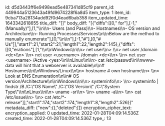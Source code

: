 id: d5d3443ff6e9498ead5e487341d85cf9
parent_id: 449944a5123643a49fd9674228f6a8d5
item_type: 1
item_id: 9cba713a28134add92f0d4ead6bab358
item_updated_time: 1643342618655
title_diff: "[]"
body_diff: "[{\"diffs\":[[0,\" for\"],[-1,\" (Manually)\"],[1,\"\\\n\\\n- Users (and Pass)\\\n- Hostnames\\\n- OS version and Architecture\\\n- Running Processes/Services\\\n\\\nBelow are the method to manually enumerate\"],[0,\"\\\n\\\n\"],[-1,\"#\"],[0,\"# Us\"]],\"start1\":21,\"start2\":21,\"length1\":22,\"length2\":145},{\"diffs\":[[0,\"erations\"],[1,\"\\\n\\\nWindows\\\n\\\n> net user\\\n> \\\n> net user /domain &lt;dc&gt;\\\n> \\\n> net user &lt;username&gt; /domain &lt;dc&gt;\\\n> \\\n> net user &lt;username&gt; /Active &lt;yes&gt;\\\n\\\nLinux\\\n\\\n> cat /etc/passwd\\\n\\\nwww-data will hint that a webserver is available\\\n\\\n# Hostnames\\\n\\\nWindows/Linux\\\n\\\n> hostname # own hostname\\\n> \\\n> Look at DNS Enumeration\\\n\\\n# OS version/Architecture\\\n\\\nWindows\\\n\\\n> systeminfo\\\n> \\\n> systeminfo | findstr /B /C:\\\"OS Name\\\" /C:\\\"OS Version\\\" /C:\\\"System Type\\\"\\\n\\\nLinux\\\n\\\n> uname -sr\\\n> \\\n> uname -a\\\n> \\\n> cat /etc/issue\\\n> \\\n> cat /etc/*-release\"]],\"start1\":174,\"start2\":174,\"length1\":8,\"length2\":526}]"
metadata_diff: {"new":{},"deleted":[]}
encryption_cipher_text: 
encryption_applied: 0
updated_time: 2022-01-28T04:09:14.536Z
created_time: 2022-01-28T04:09:14.536Z
type_: 13